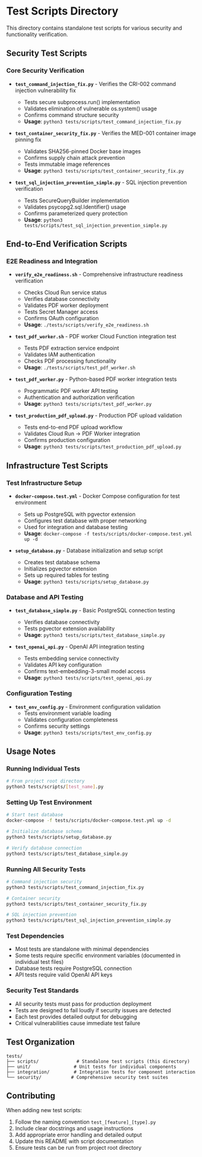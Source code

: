# Test Scripts Directory

This directory contains standalone test scripts for various security and functionality verification.

## Security Test Scripts

### Core Security Verification
- **`test_command_injection_fix.py`** - Verifies the CRI-002 command injection vulnerability fix
  - Tests secure subprocess.run() implementation
  - Validates elimination of vulnerable os.system() usage
  - Confirms command structure security
  - **Usage**: `python3 tests/scripts/test_command_injection_fix.py`

- **`test_container_security_fix.py`** - Verifies the MED-001 container image pinning fix
  - Validates SHA256-pinned Docker base images
  - Confirms supply chain attack prevention
  - Tests immutable image references
  - **Usage**: `python3 tests/scripts/test_container_security_fix.py`

- **`test_sql_injection_prevention_simple.py`** - SQL injection prevention verification
  - Tests SecureQueryBuilder implementation
  - Validates psycopg2.sql.Identifier() usage
  - Confirms parameterized query protection
  - **Usage**: `python3 tests/scripts/test_sql_injection_prevention_simple.py`

## End-to-End Verification Scripts

### E2E Readiness and Integration
- **`verify_e2e_readiness.sh`** - Comprehensive infrastructure readiness verification
  - Checks Cloud Run service status
  - Verifies database connectivity
  - Validates PDF worker deployment
  - Tests Secret Manager access
  - Confirms OAuth configuration
  - **Usage**: `./tests/scripts/verify_e2e_readiness.sh`

- **`test_pdf_worker.sh`** - PDF worker Cloud Function integration test
  - Tests PDF extraction service endpoint
  - Validates IAM authentication
  - Checks PDF processing functionality
  - **Usage**: `./tests/scripts/test_pdf_worker.sh`

- **`test_pdf_worker.py`** - Python-based PDF worker integration tests
  - Programmatic PDF worker API testing
  - Authentication and authorization verification
  - **Usage**: `python3 tests/scripts/test_pdf_worker.py`

- **`test_production_pdf_upload.py`** - Production PDF upload validation
  - Tests end-to-end PDF upload workflow
  - Validates Cloud Run → PDF Worker integration
  - Confirms production configuration
  - **Usage**: `python3 tests/scripts/test_production_pdf_upload.py`

## Infrastructure Test Scripts

### Test Infrastructure Setup
- **`docker-compose.test.yml`** - Docker Compose configuration for test environment
  - Sets up PostgreSQL with pgvector extension
  - Configures test database with proper networking
  - Used for integration and database testing
  - **Usage**: `docker-compose -f tests/scripts/docker-compose.test.yml up -d`

- **`setup_database.py`** - Database initialization and setup script
  - Creates test database schema
  - Initializes pgvector extension
  - Sets up required tables for testing
  - **Usage**: `python3 tests/scripts/setup_database.py`

### Database and API Testing
- **`test_database_simple.py`** - Basic PostgreSQL connection testing
  - Verifies database connectivity
  - Tests pgvector extension availability
  - **Usage**: `python3 tests/scripts/test_database_simple.py`

- **`test_openai_api.py`** - OpenAI API integration testing
  - Tests embedding service connectivity
  - Validates API key configuration
  - Confirms text-embedding-3-small model access
  - **Usage**: `python3 tests/scripts/test_openai_api.py`

### Configuration Testing
- **`test_env_config.py`** - Environment configuration validation
  - Tests environment variable loading
  - Validates configuration completeness
  - Confirms security settings
  - **Usage**: `python3 tests/scripts/test_env_config.py`

## Usage Notes

### Running Individual Tests
```bash
# From project root directory
python3 tests/scripts/[test_name].py
```

### Setting Up Test Environment
```bash
# Start test database
docker-compose -f tests/scripts/docker-compose.test.yml up -d

# Initialize database schema
python3 tests/scripts/setup_database.py

# Verify database connection
python3 tests/scripts/test_database_simple.py
```

### Running All Security Tests
```bash
# Command injection security
python3 tests/scripts/test_command_injection_fix.py

# Container security
python3 tests/scripts/test_container_security_fix.py

# SQL injection prevention
python3 tests/scripts/test_sql_injection_prevention_simple.py
```

### Test Dependencies
- Most tests are standalone with minimal dependencies
- Some tests require specific environment variables (documented in individual test files)
- Database tests require PostgreSQL connection
- API tests require valid OpenAI API keys

### Security Test Standards
- All security tests must pass for production deployment
- Tests are designed to fail loudly if security issues are detected
- Each test provides detailed output for debugging
- Critical vulnerabilities cause immediate test failure

## Test Organization

```
tests/
├── scripts/              # Standalone test scripts (this directory)
├── unit/                # Unit tests for individual components
├── integration/         # Integration tests for component interaction
└── security/           # Comprehensive security test suites
```

## Contributing

When adding new test scripts:
1. Follow the naming convention `test_[feature]_[type].py`
2. Include clear docstrings and usage instructions
3. Add appropriate error handling and detailed output
4. Update this README with script documentation
5. Ensure tests can be run from project root directory